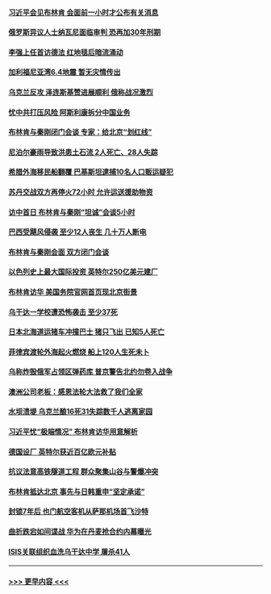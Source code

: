 #### [习近平会见布林肯 会面前一小时才公布有关消息](../pages/prog202/a103734017.md?t=06191843) 
#### [俄罗斯异议人士纳瓦尼面临审判 恐再加30年刑期](../pages/prog202/a103734001.md?t=06191843) 
#### [李强上任首访德法 红地毯后暗流涌动](../pages/prog202/a103733980.md?t=06191843) 
#### [加利福尼亚湾6.4地震 暂无灾情传出](../pages/prog202/a103733979.md?t=06191843) 
#### [乌克兰反攻 泽连斯基赞进展顺利 俄称战况激烈](../pages/prog202/a103733976.md?t=06191843) 
#### [忧中共打压风险 阿斯利康拆分中国业务](../pages/prog202/a103733961.md?t=06191843) 
#### [布林肯与秦刚闭门会谈 专家：给北京“划红线”](../pages/prog202/a103733946.md?t=06191843) 
#### [尼泊尔豪雨导致洪患土石流 2人死亡、28人失踪](../pages/prog202/a103733906.md?t=06191843) 
#### [希腊外海移民船翻覆 巴基斯坦逮捕10名人口贩运疑犯](../pages/prog202/a103733900.md?t=06191843) 
#### [苏丹交战双方再停火72小时 允许运送援助物资](../pages/prog202/a103733891.md?t=06191843) 
#### [访中首日 布林肯与秦刚“坦诚”会谈5小时](../pages/prog202/a103733866.md?t=06191843) 
#### [巴西受飓风侵袭 至少12人丧生 几十万人断电](../pages/prog202/a103733865.md?t=06191843) 
#### [布林肯与秦刚会面 双方闭门会谈](../pages/prog202/a103733769.md?t=06191843) 
#### [以色列史上最大国际投资 英特尔250亿美元建厂](../pages/prog202/a103733766.md?t=06191843) 
#### [布林肯访华 美国务院官网首页现北京街景](../pages/prog202/a103733765.md?t=06191843) 
#### [乌干达一学校遭恐怖袭击 至少37死](../pages/prog202/a103733764.md?t=06191843) 
#### [日本北海道运猪车冲撞巴士 猪只飞出 已知5人死亡](../pages/prog202/a103733739.md?t=06191843) 
#### [菲律宾渡轮外海起火燃烧 船上120人生死未卜](../pages/prog202/a103733710.md?t=06191843) 
#### [乌称炸毁俄军占领区弹药库 普京警告北约勿卷入战争](../pages/prog202/a103733693.md?t=06191843) 
#### [澳洲公司老板：感恩法轮大法救了我们全家](../pages/prog202/a103733694.md?t=06191843) 
#### [水坝溃堤 乌克兰酿16死31失踪数千人逃离家园](../pages/prog202/a103733657.md?t=06191843) 
#### [习近平忧“极端情况” 布林肯访华用意解析](../pages/prog202/a103733652.md?t=06191843) 
#### [德国设厂 英特尔获近百亿欧元补贴](../pages/prog202/a103733644.md?t=06191843) 
#### [抗议法意高铁隧道工程 群众聚集山谷与警爆冲突](../pages/prog202/a103733612.md?t=06191843) 
#### [布林肯抵达北京 事先与日韩重申“坚定承诺”](../pages/prog202/a103733607.md?t=06191843) 
#### [封锁7年后 也门航空客机从萨那机场首飞沙特](../pages/prog202/a103733589.md?t=06191843) 
#### [曲折跌宕如间谍战 华为在丹麦抢合约内幕曝光](../pages/prog202/a103733564.md?t=06191843) 
#### [ISIS关联组织血洗乌干达中学 屠杀41人](../pages/prog202/a103733342.md?t=06191843) 

----
#### [ >>> 更早内容 <<< ](../indexes/prog202-earlier.md)
